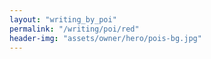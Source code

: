 ```yaml
---
layout: "writing_by_poi"
permalink: "/writing/poi/red"
header-img: "assets/owner/hero/pois-bg.jpg"
---
```

